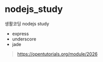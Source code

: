# nodejs_study
생활코딩 nodejs study
<ul>
  <li>express</li>
  <li>underscore</li>
  <li>jade</li>
</ul>

> https://opentutorials.org/module/2026
